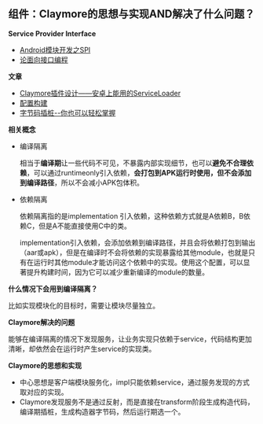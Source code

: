 ## 组件：Claymore的思想与实现AND解决了什么问题？



**Service Provider Interface**

+ [Android模块开发之SPI](https://www.jianshu.com/p/deeb39ccdc53)
+ [论面向接口编程](https://juejin.im/post/6844904016116187143#comment)



**文章**

+ [Claymore插件设计——安卓上能用的ServiceLoader](https://study-tech.bytedance.net/articles/2541)
+ [配置构建](https://developer.android.com/studio/build/index.html?hl=zh-cn#build-process)
+ [字节码插桩--你也可以轻松掌握](https://juejin.im/post/6844903795575504904#heading-13)



**相关概念**

+ 编译隔离

  相当于**编译期**让一些代码不可见，不暴露内部实现细节，也可以**避免不合理依赖**，可以通过runtimeonly引入依赖，**会打包到APK运行时使用，但不会添加到编译路径**，所以不会减小APK包体积。

+ 依赖隔离

  依赖隔离指的是implementation 引入依赖，这种依赖方式就是A依赖B，B依赖C，但是A不能直接使用C中的类。

  implementation引入依赖，会添加依赖到编译路径，并且会将依赖打包到输出（aar或apk），但是在编译时不会将依赖的实现暴露给其他module，也就是只有在运行时其他module才能访问这个依赖中的实现。使用这个配置，可以显著提升构建时间，因为它可以减少重新编译的module的数量。



**什么情况下会用到编译隔离？**

比如实现模块化的目标时，需要让模块尽量独立。



**Claymore解决的问题**

能够在编译隔离的情况下发现服务，让业务实现只依赖于service，代码结构更加清晰，却依然会在运行时产生service的实现类。



**Claymore的思想和实现**

+ 中心思想是客户端模块服务化，impl只能依赖service，通过服务发现的方式取对应的实现。
+ Claymore发现服务不是通过反射，而是直接在transform阶段生成构造代码，编译期插桩，生成构造器字节码，然后运行期选一个。

